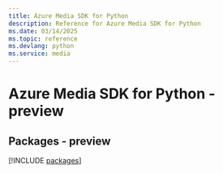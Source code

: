 ```yaml
---
title: Azure Media SDK for Python
description: Reference for Azure Media SDK for Python
ms.date: 03/14/2025
ms.topic: reference
ms.devlang: python
ms.service: media
---
```

# Azure Media SDK for Python - preview
## Packages - preview
[!INCLUDE [packages](media-index.md)]